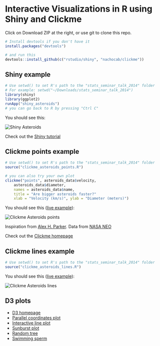 # Interactive Visualizations in R using Shiny and Clickme

Click on Download ZIP at the right, or use git to clone this repo.

``` r
# Install devtools if you don't have it
install.packages("devtools")

# and run this
devtools::install_github(c("rstudio/shiny", "nachocab/clickme"))
```

## Shiny example

``` r
# Use setwd() to set R's path to the "stats_seminar_talk_2014" folder
# For example: setwd("~/Downloads/stats_seminar_talk_2014")
library(shiny)
library(ggplot2)
runApp("shiny_asteroids")
# you can go back to R by pressing "Ctrl C"
```

You should see this:

![Shiny Asteroids](http://imgur.com/Ki7uOhG.jpg)

Check out the [Shiny tutorial](http://shiny.rstudio.com/tutorial/)

## Clickme points example

``` r
# Use setwd() to set R's path to the "stats_seminar_talk_2014" folder
source("clickme_asteroids_points.R")

# you can also try your own plot
clickme("points", asteroids_data$velocity,
    asteroids_data$diameter,
    names = asteroids_data$name,
    title = "Are bigger asteroids faster?"
    xlab = "Velocity (km/s)", ylab = "Diameter (meters)")
```

You should see this ([live example](http://rclickme.com/asteroids_points.html)):

![Clickme Asteroids points](http://imgur.com/ukbKCJ8.jpg)

Inspiration from [Alex H. Parker](https://plot.ly/~alexhp/68/).
Data from [NASA NEO](http://neo.jpl.nasa.gov/cgi-bin/neo_ca?type=NEO&hmax=all&sort=date&sdir=ASC&tlim=all&dmax=5LD&max_rows=50&fmt=full&action=Display+Table&show=1)

Check out the [Clickme homepage](http://rclickme.com)

## Clickme lines example

``` r
# Use setwd() to set R's path to the "stats_seminar_talk_2014" folder
source("clickme_asteroids_lines.R")
```

You should see this ([live example](http://rclickme.com/asteroids_lines.html)):

![Clickme Asteroids lines](http://i.imgur.com/gNiWi6E.jpg)


## D3 plots

* [D3 homepage](http://d3js.org/)
* [Parallel coordinates plot](http://bl.ocks.org/jasondavies/1341281)
* [Interactive line plot](http://projects.flowingdata.com/life-expectancy/)
* [Sunburst plot](http://bl.ocks.org/kerryrodden/7090426)
* [Random tree](http://www.jasondavies.com/random-arboretum/)
* [Swimming sperm](http://bl.ocks.org/mbostock/1136236)
